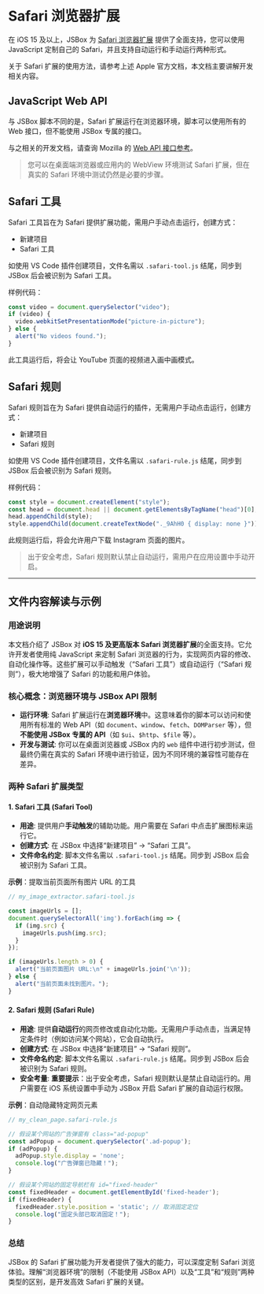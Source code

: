 # Safari 浏览器扩展

在 iOS 15 及以上，JSBox 为 [Safari 浏览器扩展](https://support.apple.com/zh-cn/guide/iphone/iphab0432bf6/ios) 提供了全面支持，您可以使用 JavaScript 定制自己的 Safari，并且支持自动运行和手动运行两种形式。

关于 Safari 扩展的使用方法，请参考上述 Apple 官方文档，本文档主要讲解开发相关内容。

## JavaScript Web API

与 JSBox 脚本不同的是，Safari 扩展运行在浏览器环境，脚本可以使用所有的 Web 接口，但不能使用 JSBox 专属的接口。

与之相关的开发文档，请查询 Mozilla 的 [Web API 接口参考](https://developer.mozilla.org/zh-CN/docs/Web/API)。

> 您可以在桌面端浏览器或应用内的 WebView 环境测试 Safari 扩展，但在真实的 Safari 环境中测试仍然是必要的步骤。

## Safari 工具

Safari 工具旨在为 Safari 提供扩展功能，需用户手动点击运行，创建方式：

- 新建项目
- Safari 工具

如使用 VS Code 插件创建项目，文件名需以 `.safari-tool.js` 结尾，同步到 JSBox 后会被识别为 Safari 工具。

样例代码：

```js
const video = document.querySelector("video");
if (video) {
  video.webkitSetPresentationMode("picture-in-picture");
} else {
  alert("No videos found.");
}
```

此工具运行后，将会让 YouTube 页面的视频进入画中画模式。

## Safari 规则

Safari 规则旨在为 Safari 提供自动运行的插件，无需用户手动点击运行，创建方式：

- 新建项目
- Safari 规则

如使用 VS Code 插件创建项目，文件名需以 `.safari-rule.js` 结尾，同步到 JSBox 后会被识别为 Safari 规则。

样例代码：

```js
const style = document.createElement("style");
const head = document.head || document.getElementsByTagName("head")[0];
head.appendChild(style);
style.appendChild(document.createTextNode("._9AhH0 { display: none }"));
```

此规则运行后，将会允许用户下载 Instagram 页面的图片。

> 出于安全考虑，Safari 规则默认禁止自动运行，需用户在应用设置中手动开启。

---

## 文件内容解读与示例

### 用途说明

本文档介绍了 JSBox 对 **iOS 15 及更高版本 Safari 浏览器扩展**的全面支持。它允许开发者使用纯 JavaScript 来定制 Safari 浏览器的行为，实现网页内容的修改、自动化操作等。这些扩展可以手动触发（“Safari 工具”）或自动运行（“Safari 规则”），极大地增强了 Safari 的功能和用户体验。

### 核心概念：浏览器环境与 JSBox API 限制

-   **运行环境**: Safari 扩展运行在**浏览器环境**中。这意味着你的脚本可以访问和使用所有标准的 Web API（如 `document`、`window`、`fetch`、`DOMParser` 等），但**不能使用 JSBox 专属的 API**（如 `$ui`、`$http`、`$file` 等）。
-   **开发与测试**: 你可以在桌面浏览器或 JSBox 内的 `web` 组件中进行初步测试，但最终仍需在真实的 Safari 环境中进行验证，因为不同环境的兼容性可能存在差异。

### 两种 Safari 扩展类型

#### 1. Safari 工具 (Safari Tool)

-   **用途**: 提供用户**手动触发**的辅助功能。用户需要在 Safari 中点击扩展图标来运行它。
-   **创建方式**: 在 JSBox 中选择“新建项目” -> “Safari 工具”。
-   **文件命名约定**: 脚本文件名需以 `.safari-tool.js` 结尾。同步到 JSBox 后会被识别为 Safari 工具。

**示例**：提取当前页面所有图片 URL 的工具

```javascript
// my_image_extractor.safari-tool.js

const imageUrls = [];
document.querySelectorAll('img').forEach(img => {
  if (img.src) {
    imageUrls.push(img.src);
  }
});

if (imageUrls.length > 0) {
  alert("当前页面图片 URL:\n" + imageUrls.join('\n'));
} else {
  alert("当前页面未找到图片。");
}
```

#### 2. Safari 规则 (Safari Rule)

-   **用途**: 提供**自动运行**的网页修改或自动化功能。无需用户手动点击，当满足特定条件时（例如访问某个网站），它会自动执行。
-   **创建方式**: 在 JSBox 中选择“新建项目” -> “Safari 规则”。
-   **文件命名约定**: 脚本文件名需以 `.safari-rule.js` 结尾。同步到 JSBox 后会被识别为 Safari 规则。
-   **安全考量**: **重要提示**：出于安全考虑，Safari 规则默认是禁止自动运行的。用户需要在 iOS 系统设置中手动为 JSBox 开启 Safari 扩展的自动运行权限。

**示例**：自动隐藏特定网页元素

```javascript
// my_clean_page.safari-rule.js

// 假设某个网站的广告弹窗有 class="ad-popup"
const adPopup = document.querySelector('.ad-popup');
if (adPopup) {
  adPopup.style.display = 'none';
  console.log("广告弹窗已隐藏！");
}

// 假设某个网站的固定导航栏有 id="fixed-header"
const fixedHeader = document.getElementById('fixed-header');
if (fixedHeader) {
  fixedHeader.style.position = 'static'; // 取消固定定位
  console.log("固定头部已取消固定！");
}
```

### 总结

JSBox 的 Safari 扩展功能为开发者提供了强大的能力，可以深度定制 Safari 浏览体验。理解“浏览器环境”的限制（不能使用 JSBox API）以及“工具”和“规则”两种类型的区别，是开发高效 Safari 扩展的关键。 
